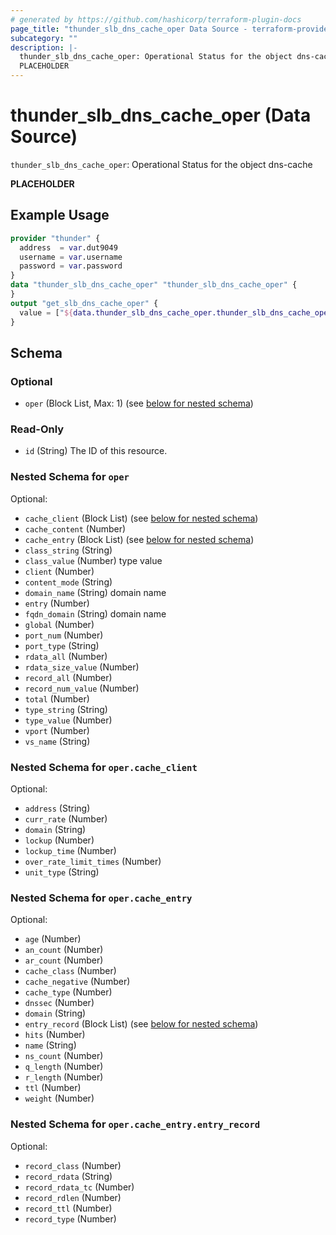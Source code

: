 ```yaml
---
# generated by https://github.com/hashicorp/terraform-plugin-docs
page_title: "thunder_slb_dns_cache_oper Data Source - terraform-provider-thunder"
subcategory: ""
description: |-
  thunder_slb_dns_cache_oper: Operational Status for the object dns-cache
  PLACEHOLDER
---
```


# thunder_slb_dns_cache_oper (Data Source)

`thunder_slb_dns_cache_oper`: Operational Status for the object dns-cache

__PLACEHOLDER__

## Example Usage

```terraform
provider "thunder" {
  address  = var.dut9049
  username = var.username
  password = var.password
}
data "thunder_slb_dns_cache_oper" "thunder_slb_dns_cache_oper" {
}
output "get_slb_dns_cache_oper" {
  value = ["${data.thunder_slb_dns_cache_oper.thunder_slb_dns_cache_oper}"]
}
```

<!-- schema generated by tfplugindocs -->
## Schema

### Optional

- `oper` (Block List, Max: 1) (see [below for nested schema](#nestedblock--oper))

### Read-Only

- `id` (String) The ID of this resource.

<a id="nestedblock--oper"></a>
### Nested Schema for `oper`

Optional:

- `cache_client` (Block List) (see [below for nested schema](#nestedblock--oper--cache_client))
- `cache_content` (Number)
- `cache_entry` (Block List) (see [below for nested schema](#nestedblock--oper--cache_entry))
- `class_string` (String)
- `class_value` (Number) type value
- `client` (Number)
- `content_mode` (String)
- `domain_name` (String) domain name
- `entry` (Number)
- `fqdn_domain` (String) domain name
- `global` (Number)
- `port_num` (Number)
- `port_type` (String)
- `rdata_all` (Number)
- `rdata_size_value` (Number)
- `record_all` (Number)
- `record_num_value` (Number)
- `total` (Number)
- `type_string` (String)
- `type_value` (Number)
- `vport` (Number)
- `vs_name` (String)

<a id="nestedblock--oper--cache_client"></a>
### Nested Schema for `oper.cache_client`

Optional:

- `address` (String)
- `curr_rate` (Number)
- `domain` (String)
- `lockup` (Number)
- `lockup_time` (Number)
- `over_rate_limit_times` (Number)
- `unit_type` (String)


<a id="nestedblock--oper--cache_entry"></a>
### Nested Schema for `oper.cache_entry`

Optional:

- `age` (Number)
- `an_count` (Number)
- `ar_count` (Number)
- `cache_class` (Number)
- `cache_negative` (Number)
- `cache_type` (Number)
- `dnssec` (Number)
- `domain` (String)
- `entry_record` (Block List) (see [below for nested schema](#nestedblock--oper--cache_entry--entry_record))
- `hits` (Number)
- `name` (String)
- `ns_count` (Number)
- `q_length` (Number)
- `r_length` (Number)
- `ttl` (Number)
- `weight` (Number)

<a id="nestedblock--oper--cache_entry--entry_record"></a>
### Nested Schema for `oper.cache_entry.entry_record`

Optional:

- `record_class` (Number)
- `record_rdata` (String)
- `record_rdata_tc` (Number)
- `record_rdlen` (Number)
- `record_ttl` (Number)
- `record_type` (Number)


